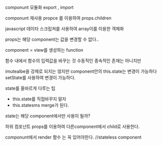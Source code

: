 componunt 모듈화
export , import

componunt 재사용 propce 를 이용하여  props.children 


javascript 데이타 스크립쳐를 사용하여 array이를 이용한 
객체화

props는 해당 component는 값을 변경할 수 없다..

component = view를 생성하는 function

함수 내에서 함수의 입력값을 바꾸는 것
수동적인 종속적인 존재는 아니지만  

imutealbe을 강제로 되지는 않지만
component안의 this.state는 변경이 가능하다  setState를 사용하여 변경이 가능하다.

state를 올바르게 다루는 팁

- this.state를 직접바꾸지 말자
- this.statesms merge가 된다.

state는 해당 component에서만 사용이 될까?

하위 컴포넌트 props를 이용하여 다른component에서 child로 사용한다.


componunt에서 render 함수 는 꼭 있어야한다.
//stateless component 
